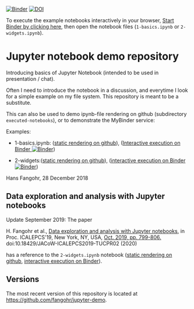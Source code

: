 [![Binder](https://mybinder.org/badge_logo.svg)](https://mybinder.org/v2/gh/fangohr/jupyter-demo/master)
[![DOI](https://zenodo.org/badge/DOI/10.5281/zenodo.3463132.svg)](https://doi.org/10.5281/zenodo.3463132)

To execute the example notebooks interactively in your browser, [Start Binder by clicking here](https://mybinder.org/v2/gh/fangohr/jupyter-demo/master), then open the notebook files (`1-basics.ipynb` or `2-widgets.ipynb`).

# Jupyter notebook demo repository

Introducing basics of Jupyter Notebook (intended to be used in
presentation / chat).

Often I need to introduce the notebook in a discussion, and everytime
I look for a simple example on my file system. This repository is
meant to be a substitute.

This can also be used to demo ipynb-file rendering on github (subdirectory
`executed-notebooks`), or to demonstrate the MyBinder service:

Examples:

* 1-basics.ipynb: ([static rendering on github](executed-notebooks/1-basics-executed.ipynb)), ([Interactive execution on Binder ![Binder](https://mybinder.org/badge_logo.svg)](https://mybinder.org/v2/gh/fangohr/jupyter-demo/master?filepath=1-basics.ipynb))

* 2-widgets:([static rendering on github](executed-notebooks/2-widgets-executed.ipynb)), ([interactive execution on Binder ![Binder](https://mybinder.org/badge_logo.svg)](https://mybinder.org/v2/gh/fangohr/jupyter-demo/master?filepath=2-widgets.ipynb))

Hans Fangohr, 28 December 2018


## Data exploration and analysis with Jupyter notebooks

Update September 2019: The paper 

H. Fangohr et al., [Data exploration and analysis with Jupyter notebooks](http://accelconf.web.cern.ch/icalepcs2019/papers/tucpr02.pdf),  in Proc. ICALEPCS'19, New York, NY, USA, [Oct. 2019, pp. 799-806.](http://accelconf.web.cern.ch/icalepcs2019/doi/JACoW-ICALEPCS2019-TUCPR02.html) doi:10.18429/JACoW-ICALEPCS2019-TUCPR02 (2020)

has a reference to the `2-widgets.ipynb` notebook ([static rendering on github](executed-notebooks/2-widgets-executed.ipynb), [interactive execution on Binder](https://mybinder.org/v2/gh/fangohr/jupyter-demo/master?filepath=2-widgets.ipynb)).

## Versions

The most recent version of this repository is located at https://github.com/fangohr/jupyter-demo.
